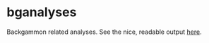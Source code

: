 # bganalyses
Backgammon related analyses. See the nice, readable output [here](https://lassehjorthmadsen.github.io/bganalyses/). 
